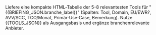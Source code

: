 Liefere eine kompakte HTML‑Tabelle der 5–8 relevantesten Tools für "{{BRIEFING_JSON.branche_label}}" (Spalten: Tool, Domain, EU/EWR?, AVV/SCC, TCO/Monat, Primär‑Use‑Case, Bemerkung).
Nutze {{TOOLS_JSON}} als Ausgangsbasis und ergänze branchenrelevante Anbieter.
